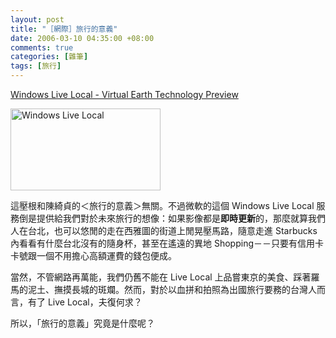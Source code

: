 ```yaml
--- 
layout: post
title: "［網際］旅行的意義"
date: 2006-03-10 04:35:00 +08:00
comments: true
categories: [雜筆]
tags: [旅行]
---
```


<a href="http://preview.local.live.com/">Windows Live Local - Virtual Earth Technology Preview</a>

<a href="http://www.flickr.com/photos/30215143@N00/110200540/" title="Photo Sharing"><img src="http://static.flickr.com/36/110200540_36fd92653f_m.jpg" width="240" height="131" alt="Windows Live Local" /></a>

這壓根和陳綺貞的＜旅行的意義＞無關。不過微軟的這個 Windows Live Local 服務倒是提供給我們對於未來旅行的想像：如果影像都是**即時更新**的，那麼就算我們人在台北，也可以悠閒的走在西雅圖的街道上閒晃壓馬路，隨意走進 Starbucks 內看看有什麼台北沒有的隨身杯，甚至在遙遠的異地 Shopping－－只要有信用卡卡號跟一個不用擔心高額運費的錢包便成。

當然，不管網路再萬能，我們仍舊不能在 Live Local 上品嘗東京的美食、踩著羅馬的泥土、撫摸長城的斑斕。然而，對於以血拼和拍照為出國旅行要務的台灣人而言，有了 Live Local，夫復何求？

所以，「旅行的意義」究竟是什麼呢？